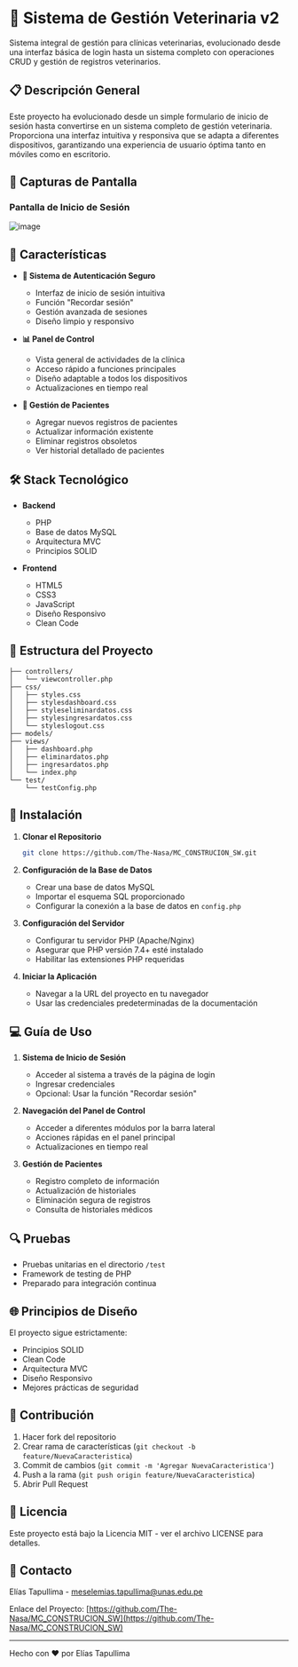 # 🏥 Sistema de Gestión Veterinaria v2

Sistema integral de gestión para clínicas veterinarias, evolucionado desde una interfaz básica de login hasta un sistema completo con operaciones CRUD y gestión de registros veterinarios.

## 📋 Descripción General

Este proyecto ha evolucionado desde un simple formulario de inicio de sesión hasta convertirse en un sistema completo de gestión veterinaria. Proporciona una interfaz intuitiva y responsiva que se adapta a diferentes dispositivos, garantizando una experiencia de usuario óptima tanto en móviles como en escritorio.

## 🎨 Capturas de Pantalla

### Pantalla de Inicio de Sesión
![image](https://github.com/user-attachments/assets/a26bb454-bbf8-444e-aeb2-28cf58789bf1)

## 🌟 Características

- **🔐 Sistema de Autenticación Seguro**
  - Interfaz de inicio de sesión intuitiva
  - Función "Recordar sesión"
  - Gestión avanzada de sesiones
  - Diseño limpio y responsivo

- **📊 Panel de Control**
  - Vista general de actividades de la clínica
  - Acceso rápido a funciones principales
  - Diseño adaptable a todos los dispositivos
  - Actualizaciones en tiempo real

- **💉 Gestión de Pacientes**
  - Agregar nuevos registros de pacientes
  - Actualizar información existente
  - Eliminar registros obsoletos
  - Ver historial detallado de pacientes

## 🛠️ Stack Tecnológico

- **Backend**
  - PHP
  - Base de datos MySQL
  - Arquitectura MVC
  - Principios SOLID

- **Frontend**
  - HTML5
  - CSS3
  - JavaScript
  - Diseño Responsivo
  - Clean Code

## 📂 Estructura del Proyecto
```
├── controllers/
│   └── viewcontroller.php
├── css/
│   ├── styles.css
│   ├── stylesdashboard.css
│   ├── styleseliminardatos.css
│   ├── stylesingresardatos.css
│   └── styleslogout.css
├── models/
├── views/
│   ├── dashboard.php
│   ├── eliminardatos.php
│   ├── ingresardatos.php
│   └── index.php
└── test/
    └── testConfig.php
```

## 🚀 Instalación

1. **Clonar el Repositorio**
   ```bash
   git clone https://github.com/The-Nasa/MC_CONSTRUCION_SW.git
   ```

2. **Configuración de la Base de Datos**
   - Crear una base de datos MySQL
   - Importar el esquema SQL proporcionado
   - Configurar la conexión a la base de datos en `config.php`

3. **Configuración del Servidor**
   - Configurar tu servidor PHP (Apache/Nginx)
   - Asegurar que PHP versión 7.4+ esté instalado
   - Habilitar las extensiones PHP requeridas

4. **Iniciar la Aplicación**
   - Navegar a la URL del proyecto en tu navegador
   - Usar las credenciales predeterminadas de la documentación

## 💻 Guía de Uso

1. **Sistema de Inicio de Sesión**
   - Acceder al sistema a través de la página de login
   - Ingresar credenciales
   - Opcional: Usar la función "Recordar sesión"

2. **Navegación del Panel de Control**
   - Acceder a diferentes módulos por la barra lateral
   - Acciones rápidas en el panel principal
   - Actualizaciones en tiempo real

3. **Gestión de Pacientes**
   - Registro completo de información
   - Actualización de historiales
   - Eliminación segura de registros
   - Consulta de historiales médicos

## 🔍 Pruebas

- Pruebas unitarias en el directorio `/test`
- Framework de testing de PHP
- Preparado para integración continua

## 🌐 Principios de Diseño

El proyecto sigue estrictamente:
- Principios SOLID
- Clean Code
- Arquitectura MVC
- Diseño Responsivo
- Mejores prácticas de seguridad

## 🤝 Contribución

1. Hacer fork del repositorio
2. Crear rama de características (`git checkout -b feature/NuevaCaracteristica`)
3. Commit de cambios (`git commit -m 'Agregar NuevaCaracteristica'`)
4. Push a la rama (`git push origin feature/NuevaCaracteristica`)
5. Abrir Pull Request

## 📝 Licencia

Este proyecto está bajo la Licencia MIT - ver el archivo LICENSE para detalles.

## 📧 Contacto

Elías Tapullima - [meselemias.tapullima@unas.edu.pe](mailto:meselemias.tapullima@unas.edu.pe)

Enlace del Proyecto: [https://github.com/The-Nasa/MC_CONSTRUCION_SW](https://github.com/The-Nasa/MC_CONSTRUCION_SW)

---

Hecho con ❤️ por Elías Tapullima
